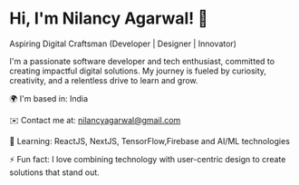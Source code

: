 # Hi, I'm Nilancy Agarwal! 👋

 Aspiring Digital Craftsman (Developer | Designer | Innovator)

I'm a passionate software developer and tech enthusiast, committed to creating impactful digital solutions. My journey is fueled by curiosity, creativity, and a relentless drive to learn and grow.

 🌍 I'm based in: India
 
 ✉️ Contact me at: nilancyagarwal@gmail.com
 
 🌱 Learning: ReactJS, NextJS, TensorFlow,Firebase and AI/ML technologies
 
 ⚡ Fun fact: I love combining technology with user-centric design to create solutions that stand out.







<!--
**nilancy04/nilancy04** is a ✨ _special_ ✨ repository because its `README.md` (this file) appears on your GitHub profile.

Here are some ideas to get you started:

- 🔭 I’m currently working on ...
- 🌱 I’m currently learning ...
- 👯 I’m looking to collaborate on ...
- 🤔 I’m looking for help with ...
- 💬 Ask me about ...
- 📫 How to reach me: ...
- 😄 Pronouns: ...
- ⚡ Fun fact: ...
-->
